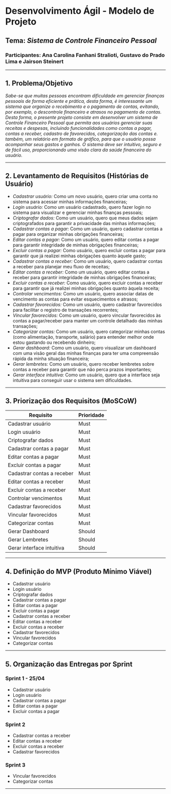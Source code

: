 # Desenvolvimento Ágil - Modelo de Projeto

## Tema: *Sistema de Controle Financeiro Pessoal*

### Participantes: Ana Carolina Fanhani Stralioti, Gustavo do Prado Lima e Jairson Steinert
---

## 1. Problema/Objetivo

*Sabe-se que muitas pessoas encontram dificuldade em gerenciar finanças pessoais de forma eficiente e prática, desta forma, é interessante um sistema que organize o recebimento e o pagamento de contas, evitando, por exemplo, o descontrole financeiro e atrasos no pagamento de contas. Desta forma, o presente projeto consiste em desenvolver um sistema de Controle Financeiro Pessoal que permita aos usuários gerenciar suas receitas e despesas, incluindo funcionalidades como contas a pagar, contas a receber, cadastro de favorecidos, categorização das contas e. também, um relatório em formato de gráfico, para que o usuário possa acompanhar seus gastos e ganhos. O sistema deve ser intuitivo, seguro e de fácil uso, proporcionando uma visão clara da saúde financeira do usuário.*

---

## 2. Levantamento de Requisitos (Histórias de Usuário)

- *Cadastrar usuário:* Como um novo usuário, quero criar uma conta no sistema para acessar minhas informações financeiras;
- *Login usuário:* Como um usuário cadastrado, quero fazer login no sistema para visualizar e gerenciar minhas finanças pessoais;
- *Criptografar dados:* Como um usuário, quero que meus dados sejam criptografados para garantir a privacidade das minhas informações;
- *Cadastrar contas a pagar:* Como um usuário, quero cadastrar contas a pagar para organizar minhas obrigações financeiras;
- *Editar contas a pagar:* Como um usuário, quero editar contas a pagar para garantir integridade de minhas obrigações financeiras;
- *Excluir contas a pagar:* Como usuário, quero excluir contas a pagar para garantir que já realizei minhas obrigações quanto àquele gasto;
- *Cadastrar contas a receber:* Como um usuário, quero cadastrar contas a receber para planejar meu fluxo de receitas;
- *Editar contas a receber:* Como um usuário, quero editar contas a receber para garantir integridade de minhas obrigações financeiras;
- *Excluir contas a receber:* Como usuário, quero excluir contas a receber para garantir que já realizei minhas obrigações quanto àquela receita;
- *Controlar vencimentos:* Como um usuário, quero associar datas de vencimento as contas para evitar esquecimentos e atrasos;
- *Cadastrar favorecidos:* Como um usuário, quero cadastrar favorecidos para facilitar o registro de transações recorrentes;
- *Vincular favorecidos:* Como um usuário, quero vincular favorecidos às contas a pagar/receber para manter um controle detalhado das minhas transações;
- *Categorizar contas:* Como um usuário, quero categorizar minhas contas (como alimentação, transporte, salário) para entender melhor onde estou gastando ou recebendo dinheiro;
- *Gerar dashboard:* Como um usuário, quero visualizar um dashboard com uma visão geral das minhas finanças para ter uma compreensão rápida da minha situação financeira;
- *Gerar lembretes:* Como um usuário, quero receber lembretes sobre contas a receber para garantir que não perca prazos importantes;
- *Gerar interface intuitiva:* Como um usuário, quero que a interface seja intuitiva para conseguir usar o sistema sem dificuldades.

---

## 3. Priorização dos Requisitos (MoSCoW)

| Requisito                                   | Prioridade |
|---------------------------------------------|------------|
| Cadastrar usuário                           | Must       |
| Login usuário                               | Must       |
| Criptografar dados                          | Must       |
| Cadastrar contas a pagar                    | Must       |
| Editar contas a pagar                       | Must       |
| Excluir contas a pagar                      | Must       |
| Cadastrar contas a receber                  | Must       |
| Editar contas a receber                     | Must       |
| Excluir contas a receber                    | Must       |
| Controlar vencimentos                       | Must       |
| Cadastrar favorecidos                       | Must       |
| Vincular favorecidos                        | Must       |
| Categorizar contas                          | Must       |
| Gerar Dashboard                             | Should     |
| Gerar Lembretes                             | Should     |
| Gerar interface intuitiva                   | Should     |

---

## 4. Definição do MVP (Produto Mínimo Viável)    

- Cadastrar usuário
- Login usuário
- Criptografar dados
- Cadastrar contas a pagar
- Editar contas a pagar
- Excluir contas a pagar
- Cadastrar contas a receber
- Editar contas a receber
- Excluir contas a receber
- Cadastrar favorecidos
- Vincular favorecidos
- Categorizar contas

---    

## 5. Organização das Entregas por Sprint    
    
### Sprint 1 - 25/04

- Cadastrar usuário
- Login usuário
- Cadastrar contas a pagar   
- Editar contas a pagar
- Excluir contas a pagar
  
### Sprint 2    

- Cadastrar contas a receber
- Editar contas a receber
- Excluir contas a receber
- Cadastrar favorecidos 

### Sprint 3    

- Vincular favorecidos   
- Categorizar contas  

---
